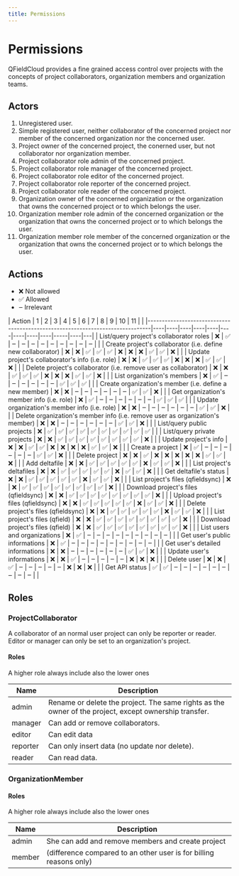 ```yaml
---
title: Permissions
---
```


# Permissions

QFieldCloud provides a fine grained access control over projects with the concepts of project collaborators, organization members and organization teams.

## Actors
   1. Unregistered user.
   2. Simple registered user, neither collaborator of the concerned project nor member of the concerned organization nor the concerned user.
   3. Project owner of the concerned project, the conerned user, but not collaborator nor organization member.
   4. Project collaborator role admin of the concerned project.
   5. Project collaborator role manager of the concerned project.
   6. Project collaborator role editor of the concerned project.
   7. Project collaborator role reporter of the concerned project.
   8. Project collaborator role reader of the concerned project.
   9. Organization owner of the concerned organization or the organization that owns the concerned project or to which belongs the user.
   10. Organization member role admin of the concerned organization or the organization that owns the concerned project or to which belongs the user.
   11. Organization member role member of the concerned organization or the organization that owns the concerned project or to which belongs the user.

## Actions

 - ❌ Not allowed
 - ✅ Allowed
 - *‒* Irrelevant

<div class="special_table"></div>
| Action                                                                        | 1  | 2  | 3  | 4  | 5  | 6  | 7  | 8  | 9  | 10  | 11 |   |
|-------------------------------------------------------------------------------|----|----|----|----|----|----|----|----|----|-----|----|---|
| List/query project's collaborator roles                                       | ❌ | ✅ | ‒  | ‒  | ‒  | ‒  | ‒  | ‒  | ‒  | ‒  | ‒  |   |
| Create project's collaborator (i.e. define new collaborator)                  | ❌ | ❌ | ✅ | ✅ | ✅ | ❌ | ❌ | ❌ | ✅ | ✅ | ❌ |   |
| Update project's collaborator's info (i.e. role)                              | ❌ | ❌ | ✅ | ✅ | ✅ | ❌ | ❌ | ❌ | ✅ | ✅ | ❌ |   |
| Delete project's collaborator (i.e. remove user as collaborator)              | ❌ | ❌ | ✅ | ✅ | ✅ | ❌ | ❌ | ❌ | ✅ | ✅ | ❌ |   |
| List organization's members                                                   | ❌ | ✅ | ‒  | ‒  | ‒  | ‒  | ‒  | ‒  | ✅ | ✅ | ✅ |   |
| Create organization's member (i.e. define a new member)                       | ❌ | ❌ | ‒  | ‒  | ‒  | ‒  | ‒  | ‒  | ✅ | ✅ | ❌ |   |
| Get organization's member info (i.e. role)                                    | ❌ | ✅ | ‒  | ‒  | ‒  | ‒  | ‒  | ‒  | ✅ | ✅ | ✅ |   |
| Update organization's member info (i.e. role)                                 | ❌ | ❌ | ‒  | ‒  | ‒  | ‒  | ‒  | ‒  | ✅ | ✅ | ❌ |   |
| Delete organization's member info (i.e. remove user as organization's member) | ❌ | ❌ | ‒  | ‒  | ‒  | ‒  | ‒  | ‒  | ✅ | ✅ | ❌ |   |
| List/query public projects                                                    | ❌ | ✅ | ✅ | ✅ | ✅ | ✅ | ✅ | ✅ | ✅ | ✅ | ✅ |   |
| List/query private projects                                                   | ❌ | ❌ | ✅ | ✅ | ✅ | ✅ | ✅ | ✅ | ✅ | ✅ | ❌ |   |
| Update project's info                                                         | ❌ | ❌ | ✅ | ✅ | ❌ | ❌ | ❌ | ❌ | ✅ | ✅ | ❌ |   |
| Create a project                                                              | ❌ | ✅ | ‒  | ‒  | ‒  | ‒  | ‒  | ‒  | ✅ | ✅ | ❌ |   |
| Delete project                                                                | ❌ | ❌ | ✅ | ❌ | ❌ | ❌ | ❌ | ❌ | ✅ | ✅ | ❌ |   |
| Add deltafile                                                                 | ❌ | ❌ | ✅ | ✅ | ✅ | ✅ | ✅ | ❌ | ✅ | ✅ | ❌ |   |
| List project's deltafiles                                                     | ❌ | ❌ | ✅ | ✅ | ✅ | ✅ | ✅ | ❌ | ✅ | ✅ | ❌ |   |
| Get deltafile's status                                                        | ❌ | ❌ | ✅ | ✅ | ✅ | ✅ | ✅ | ❌ | ✅ | ✅ | ❌ |   |
| List project's files (qfieldsync)                                             | ❌ | ❌ | ✅ | ✅ | ✅ | ✅ | ✅ | ✅ | ✅ | ✅ | ❌ |   |
| Download project's files (qfieldsync)                                         | ❌ | ❌ | ✅ | ✅ | ✅ | ✅ | ✅ | ✅ | ✅ | ✅ | ❌ |   |
| Upload project's files (qfieldsync)                                           | ❌ | ❌ | ✅ | ✅ | ✅ | ✅ | ✅ | ❌ | ✅ | ✅ | ❌ |   |
| Delete project's files (qfieldsync)                                           | ❌ | ❌ | ✅ | ✅ | ✅ | ✅ | ✅ | ❌ | ✅ | ✅ | ❌ |   |
| List project's files (qfield)                                                 | ❌ | ❌ | ✅ | ✅ | ✅ | ✅ | ✅ | ✅ | ✅ | ✅ | ❌ |   |
| Download project's files (qfield)                                             | ❌ | ❌ | ✅ | ✅ | ✅ | ✅ | ✅ | ✅ | ✅ | ✅ | ❌ |   |
| List users and organizations                                                  | ❌ | ✅ | ‒  | ‒  | ‒  | ‒  | ‒  | ‒  | ‒  | ‒  | ‒  |   |
| Get user's public informations                                                | ❌ | ✅ | ‒  | ‒  | ‒  | ‒  | ‒  | ‒  | ‒  | ‒  | ‒  |   |
| Get user's detailed informations                                              | ❌ | ❌ | ‒  | ‒  | ‒  | ‒  | ‒  | ‒  | ✅ | ✅ | ❌ |   |
| Update user's informations                                                    | ❌ | ❌ | ✅ | ‒  | ‒  | ‒  | ‒  | ‒  | ❌ | ❌ | ❌ |   |
| Delete user                                                                   | ❌ | ❌ | ✅ | ‒  | ‒  | ‒  | ‒  | ‒  | ❌ | ❌ | ❌ |   |
| Get API status                                                                | ✅ | ✅ | ‒  | ‒  | ‒  | ‒  | ‒  | ‒  | ‒  | ‒  | ‒  |   |

## Roles

### ProjectCollaborator

A collaborator of an normal user project can only be reporter or
reader. Editor or manager can only be set to an organization's project.

#### Roles

A higher role always include also the lower ones

| Name     | Description                                                                                           |
|----------|-------------------------------------------------------------------------------------------------------|
| admin    | Rename or delete the project. The same rights as the owner of the project, except ownership transfer. |
| manager  | Can add or remove collaborators.                                                                      |
| editor   | Can edit data                                                                                         |
| reporter | Can only insert data (no update nor delete).                                                          |
| reader   | Can read data.                                                                                        |


### OrganizationMember

#### Roles

A higher role always include also the lower ones

| Name   | Description                                                        |
|--------|--------------------------------------------------------------------|
| admin  | She can add and remove members and create project                  |
| member | (difference compared to an other user is for billing reasons only) |
